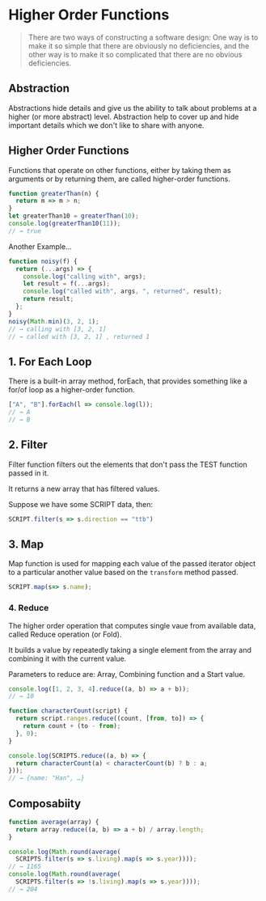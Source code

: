 # Higher Order Functions

>There are two ways of constructing a software design: One way is to make it so simple that there are obviously no deficiencies, and the other way is to make it so complicated that there are no obvious deficiencies.

## Abstraction

Abstractions hide details and give us the ability to talk about problems at a higher (or more abstract) level.
Abstraction help to cover up and hide important details which we don't like to share with anyone.
## Higher Order Functions

Functions that operate on other functions, either by taking them as arguments or by returning them, are called higher-order functions.

```js
function greaterThan(n) {
  return m => m > n;
}
let greaterThan10 = greaterThan(10);
console.log(greaterThan10(11));
// → true
```

Another Example...

```js
function noisy(f) {
  return (...args) => {
    console.log("calling with", args);
    let result = f(...args);
    console.log("called with", args, ", returned", result);
    return result;
  };
}
noisy(Math.min)(3, 2, 1);
// → calling with [3, 2, 1]
// → called with [3, 2, 1] , returned 1

```

## 1. For Each Loop

There is a built-in array method, forEach, that provides something like a for/of loop as a higher-order function.

```js
["A", "B"].forEach(l => console.log(l));
// → A
// → B
```

## 2. Filter

Filter function filters out the elements that don't pass the TEST function passed in it.

It returns a new array that has filtered values.

Suppose we have some SCRIPT data, then:

```js
SCRIPT.filter(s => s.direction == "ttb")
```

## 3. Map

Map function is used for mapping each value of the passed iterator object to a particular another value based on the `transform` method passed.

```js
SCRIPT.map(s=> s.name);
```

### 4. Reduce

The higher order operation that computes single vaue from available data, called Reduce operation (or Fold). 

It builds a value by repeatedly taking a single element from the array and combining it with the current value. 

Parameters to reduce are: Array, Combining function and a Start value.

```js
console.log([1, 2, 3, 4].reduce((a, b) => a + b));
// → 10
```

```js
function characterCount(script) {
  return script.ranges.reduce((count, [from, to]) => {
    return count + (to - from);
  }, 0);
}

console.log(SCRIPTS.reduce((a, b) => {
  return characterCount(a) < characterCount(b) ? b : a;
}));
// → {name: "Han", …}

```

## Composabiity



```js
function average(array) {
  return array.reduce((a, b) => a + b) / array.length;
}

console.log(Math.round(average(
  SCRIPTS.filter(s => s.living).map(s => s.year))));
// → 1165
console.log(Math.round(average(
  SCRIPTS.filter(s => !s.living).map(s => s.year))));
// → 204

```






